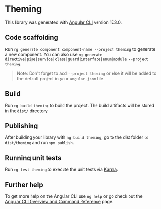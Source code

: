 # Theming

This library was generated with [Angular CLI](https://github.com/angular/angular-cli) version 17.3.0.

## Code scaffolding

Run `ng generate component component-name --project theming` to generate a new component. You can also use `ng generate directive|pipe|service|class|guard|interface|enum|module --project theming`.
> Note: Don't forget to add `--project theming` or else it will be added to the default project in your `angular.json` file. 

## Build

Run `ng build theming` to build the project. The build artifacts will be stored in the `dist/` directory.

## Publishing

After building your library with `ng build theming`, go to the dist folder `cd dist/theming` and run `npm publish`.

## Running unit tests

Run `ng test theming` to execute the unit tests via [Karma](https://karma-runner.github.io).

## Further help

To get more help on the Angular CLI use `ng help` or go check out the [Angular CLI Overview and Command Reference](https://angular.io/cli) page.
